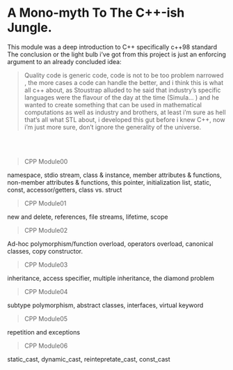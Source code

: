 # A Mono-myth To The C++-ish Jungle.

This module was a deep introduction to C++ specifically c++98 standard The conclusion or the light bulb i’ve got from this project is just an enforcing argument to an already concluded idea: <br>
> Quality code is generic code, code is not to be too problem narrowed , the more cases a code can handle the better, and i think this is what all c++ about, as Stoustrap alluded to he said that industry’s specific languages were the flavour of the day at the time (Simula… ) and he wanted to create something that can be used in mathematical computations as well as industry and brothers, at least i’m sure as hell that’s all what STL about, i developed this gut before i knew C++, now i’m just more sure, don’t ignore the generality of the universe.
<br>
<br>



> CPP Module00 <br>

namespace, stdio stream, class & instance, member attributes & functions, non-member attributes & functions, this pointer, initialization list, static, const, accessor/getters, class vs. struct

> CPP Module01 <br>

 new and delete, references, file streams, lifetime, scope

> CPP Module02 <br>

 Ad-hoc polymorphism/function overload, operators overload, canonical classes, copy constructor.

> CPP Module03 <br>

 inheritance, access specifier, multiple inheritance, the diamond problem

> CPP Module04 <br>

 subtype polymorphism, abstract classes, interfaces, virtual keyword

> CPP Module05 <br>

 repetition and exceptions

> CPP Module06 <br>

static_cast, dynamic_cast, reintepretate_cast, const_cast
